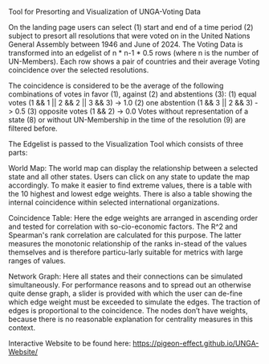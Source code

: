 Tool for Presorting and Visualization of UNGA-Voting Data

On the landing page users can select
(1) start and end of a time period
(2) subject
to presort all resolutions that were voted on in the United Nations General Assembly between 1946 and June of 2024.
The Voting Data is transformed into an edgelist of n * n-1 * 0.5 rows (where n is the number of UN-Members).
Each row shows a pair of countries and their average Voting coincidence over the selected resolutions.

The coincidence is considered to be the average of the following combinations of votes in favor (1), against (2) and abstentions (3):
(1) equal votes (1 && 1 || 2 && 2 || 3 && 3)   -> 1.0
(2) one abstention (1 && 3 || 2 && 3)          -> 0.5
(3) opposite votes (1 && 2)                    -> 0.0
Votes without representation of a state (8) or without UN-Membership in the time of the resolution (9) are filtered before.

The Edgelist is passed to the Visualization Tool which consists of three parts:

World Map: The world map can display the relationship between a selected state and all other states. Users can click on any state to update the map accordingly. To make it easier to find extreme values, there is a table with the 10 highest and lowest edge weights. There is also a table showing the internal coincidence within selected international organizations.

Coincidence Table: Here the edge weights are arranged in ascending order and tested for correlation with so-cio-economic factors. The R^2 and Spearman's rank correlation are calculated for this purpose. The latter measures the monotonic relationship of the ranks in-stead of the values themselves and is therefore particu-larly suitable for metrics with large ranges of values.

Network Graph: Here all states and their connections can be simulated simultaneously. For performance reasons and to spread out an otherwise quite dense graph, a slider is provided with which the user can de-fine which edge weight must be exceeded to simulate the edges. The traction of edges is proportional to the coincidence. The nodes don’t have weights, because there is no reasonable explanation for centrality measures in this context.

Interactive Website to be found here: https://pigeon-effect.github.io/UNGA-Website/
